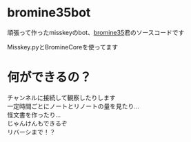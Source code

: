 # bromine35bot  
頑張って作ったmisskeyのbot、[bromine35](https://misskey.io/@bromine35)君のソースコードです  

Misskey.pyとBromineCoreを使ってます  
# 何ができるの？
チャンネルに接続して観察したりします  
一定時間ごとにノートとリノートの量を見たり...  
怪文書を作ったり...  
じゃんけんもできるぞ  
リバーシまで！？
